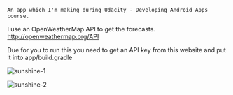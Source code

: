     An app which I'm making during Udacity - Developing Android Apps course.

I use an OpenWeatherMap API to get the forecasts. http://openweathermap.org/API

Due for you to run this you need to get an API key from this website and put it into app/build.gradle

![sunshine-1](https://cloud.githubusercontent.com/assets/13784275/11320747/5e47d914-90a4-11e5-9c6e-c375f1e80074.png)

![sunshine-2](https://cloud.githubusercontent.com/assets/13784275/11320809/f0256cf0-90a6-11e5-9519-90e30f8eb267.png)

